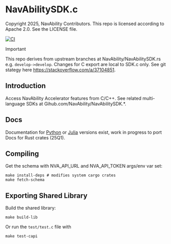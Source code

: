 # NavAbilitySDK.c

Copyright 2025, NavAbility Contributors.  This repo is licensed according to Apache 2.0.  See the LICENSE file.

[![CI](https://github.com/NavAbility/NavAbilitySDK.c/actions/workflows/ci.yml/badge.svg)](https://github.com/NavAbility/NavAbilitySDK.c/actions/workflows/ci.yml)

> [!IMPORTANT]
> This repo derives from upstream branches at NavAbility/NavAbilitySDK.rs e.g. `develop->develop`.  Changes for C export are local to SDK.c only.  See git stategy here https://stackoverflow.com/a/37104851.

## Introduction

Access NavAbility Accelerator features from C/C++.  See related multi-language SDKs at Gihub.com/NavAbility/NavAbilitySDK.*.

## Docs

Documentation for [Python](https://navability.github.io/NavAbilitySDK.py/) or [Julia](https://navability.github.io/NavAbilitySDK.jl/dev/) versions exist, work in progress to port Docs for Rust crates (25Q1).

## Compiling

Get the schema with NVA_API_URL and NVA_API_TOKEN args/env var set:
```shell
make install-deps # modifies system cargo crates
make fetch-schema
```

## Exporting Shared Library

Build the shared library:
```shell
make build-lib
```

Or run the `test/test.c` file with
```shell
make test-capi
```